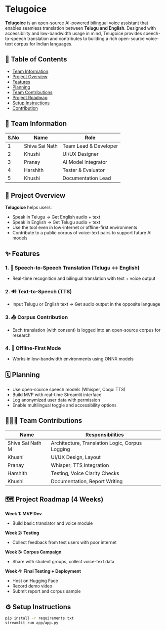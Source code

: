 # Telugoice

**Telugoice** is an open-source AI-powered bilingual voice assistant that enables seamless translation between **Telugu and English**. Designed with accessibility and low-bandwidth usage in mind, Telugoice provides speech-to-speech translation and contributes to building a rich open-source voice-text corpus for Indian languages.

## 📑 Table of Contents

- [Team Information](#team-information)
- [Project Overview](#project-overview)
- [Features](#features)
- [Planning](#planning)
- [Team Contributions](#team-contributions)
- [Project Roadmap](#project-roadmap)
- [Setup Instructions](#setup-instructions)
- [Contribution](#contribution)

## 👥 Team Information

| S.No | Name                | Role                     |
|------|---------------------|--------------------------|
| 1    | Shiva Sai Nath      | Team Lead & Developer    |
| 2    | Khushi              | UI/UX Designer           |
| 3    | Pranay              | AI Model Integrator      |
| 4    | Harshith            | Tester & Evaluator       |
| 5    | Khushi              | Documentation Lead       |

## 📱 Project Overview

**Telugoice** helps users:
- Speak in Telugu → Get English audio + text
- Speak in English → Get Telugu audio + text
- Use the tool even in low-internet or offline-first environments
- Contribute to a public corpus of voice-text pairs to support future AI models

## ✨ Features

### 1. 🎤 Speech-to-Speech Translation (Telugu ↔ English)
- Real-time recognition and bilingual translation with text + voice output

### 2. 🔊 Text-to-Speech (TTS)
- Input Telugu or English text → Get audio output in the opposite language

### 3. 📤 Corpus Contribution
- Each translation (with consent) is logged into an open-source corpus for research

### 4. 📴 Offline-First Mode
- Works in low-bandwidth environments using ONNX models

## 🗓 Planning

- Use open-source speech models (Whisper, Coqui TTS)
- Build MVP with real-time Streamlit interface
- Log anonymized user data with permission
- Enable multilingual toggle and accessibility options

## 🧑‍🤝‍🧑 Team Contributions

| Name              | Responsibilities                                |
|-------------------|-------------------------------------------------|
| Shiva Sai Nath M  | Architecture, Translation Logic, Corpus Logging |
| Khushi            | UI/UX Design, Layout                            |
| Pranay            | Whisper, TTS Integration                        |
| Harshith          | Testing, Voice Clarity Checks                   |
| Khushi            | Documentation, Report Writing                   |

## 🗺 Project Roadmap (4 Weeks)

**Week 1: MVP Dev**
- Build basic translator and voice module

**Week 2: Testing**
- Collect feedback from test users with poor internet

**Week 3: Corpus Campaign**
- Share with student groups, collect voice-text data

**Week 4: Final Testing + Deployment**
- Host on Hugging Face
- Record demo video
- Submit report and corpus sample

## ⚙️ Setup Instructions

```bash
pip install -r requirements.txt
streamlit run app/app.py
